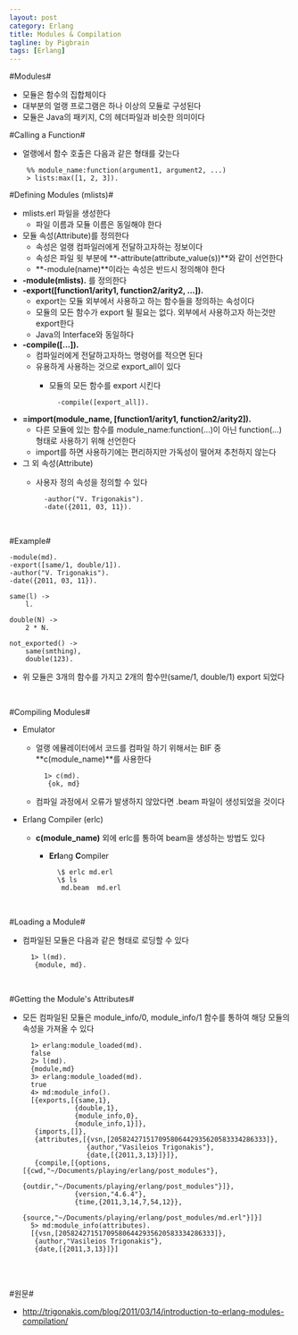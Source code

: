```yaml
---
layout: post
category: Erlang
title: Modules & Compilation  
tagline: by Pigbrain
tags: [Erlang]
---
```


<!--more-->

#Modules#    
 * 모듈은 함수의 집합체이다  
 * 대부분의 얼랭 프로그램은 하나 이상의 모듈로 구성된다  
 * 모듈은 Java의 패키지, C의 헤더파일과 비슷한 의미이다  

#Calling a Function#  
 * 얼랭에서 함수 호출은 다음과 같은 형태를 갖는다  

		%% module_name:function(argument1, argument2, ...)  
		> lists:max([1, 2, 3]).  
	 

#Defining Modules (mlists)#
* mlists.erl 파일을 생성한다  
	* 파일 이름과 모듈 이름은 동일해야 한다  
* 모듈 속성(Attribute)를 정의한다  
	* 속성은 얼랭 컴파일러에게 전달하고자하는 정보이다  
	* 속성은 파일 윗 부분에 **-attribute(attribute_value(s))**와 같이 선언한다  
	* **-module(name)**이라는 속성은 반드시 정의해야 한다  
* **-module(mlists).** 를 정의한다  
* **-export([function1/arity1, function2/arity2, ...]).**    
	* export는 모듈 외부에서 사용하고 하는 함수들을 정의하는 속성이다    
	* 모듈의 모든 함수가 export 될 필요는 없다. 외부에서 사용하고자 하는것만 export한다  
	* Java의 Interface와 동일하다  
* **-compile([...]).**  
	* 컴파일러에게 전달하고자하느 명령어를 적으면 된다  
	* 유용하게 사용하는 것으로 export_all이 있다
		* 모듈의 모든 함수를 export 시킨다  
			
				-compile([export_all]). 

* **=import(module_name, [function1/arity1, function2/arity2]).**  
	* 다른 모듈에 있는 함수를 module_name:function(...)이 아닌 function(...) 형태로 사용하기 위해 선언한다  
	* import를 하면 사용하기에는 편리하지만 가독성이 떨어져 추천하지 않는다  
* 그 외 속성(Attribute)
	* 사용자 정의 속성을 정의할 수 있다  

			-author("V. Trigonakis").
			-date({2011, 03, 11}). 

<br>  
  
#Example#  

	-module(md).
	-export([same/1, double/1]).
	-author("V. Trigonakis").
	-date({2011, 03, 11}).

	same(l) ->
		l.
		
	double(N) ->
		2 * N.
	
	not_exported() ->  
		same(smthing),  
		double(123).


* 위 모듈은 3개의 함수를 가지고 2개의 함수만(same/1, double/1) export 되었다   

<br>  
  
  
#Compiling Modules#  
* Emulator  
	* 얼랭 에뮬레이터에서 코드를 컴파일 하기 위해서는 BIF 중 **c(module_name)**를 사용한다  
	
			1> c(md).  
			 {ok, md}  
  
  
	* 컴파일 과정에서 오류가 발생하지 않았다면 .beam 파일이 생성되었을 것이다  

* Erlang Compiler (erlc)  
	* **c(module_name)** 외에 erlc를 통하여 beam을 생성하는 방법도 있다  
		* **Erl**ang **C**ompiler  

				\$ erlc md.erl
				\$ ls
			 	 md.beam  md.erl

<br>  

#Loading a Module#  
* 컴파일된 모듈은 다음과 같은 형태로 로딩할 수 있다  
	
		1> l(md).  
		 {module, md}.

<br> 

#Getting the Module's Attributes#  
* 모든 컴파일된 모듈은 module_info/0, module_info/1 함수를 통하여 해당 모듈의 속성을 가져올 수 있다  

		1> erlang:module_loaded(md).
		false
		2> l(md).
		{module,md}
		3> erlang:module_loaded(md).
		true
		4> md:module_info().
		[{exports,[{same,1},
		           {double,1},
		           {module_info,0},
		           {module_info,1}]},
		 {imports,[]},
		 {attributes,[{vsn,[205824271517095806442935620583334286333]},
		              {author,"Vasileios Trigonakis"},
		              {date,[{2011,3,13}]}]},
		 {compile,[{options,[{cwd,"~/Documents/playing/erlang/post_modules"},
		                     {outdir,"~/Documents/playing/erlang/post_modules"}]},
		           {version,"4.6.4"},
		           {time,{2011,3,14,7,54,12}},
		           {source,"~/Documents/playing/erlang/post_modules/md.erl"}]}]
		5> md:module_info(attributes).  
		[{vsn,[205824271517095806442935620583334286333]},
		 {author,"Vasileios Trigonakis"},
		 {date,[{2011,3,13}]}] 

<br>
<br>

#원문#
* http://trigonakis.com/blog/2011/03/14/introduction-to-erlang-modules-compilation/  
